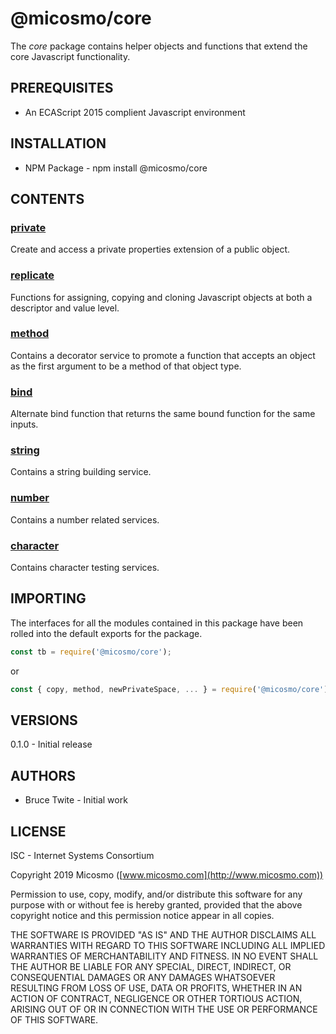 # @micosmo/core

The *core* package contains helper objects and functions that extend the core Javascript functionality.

## PREREQUISITES

* An ECAScript 2015 complient Javascript environment

## INSTALLATION

* NPM Package - npm install @micosmo/core

## CONTENTS

### [private](./md/private.md)

Create and access a private properties extension of a public object.

### [replicate](./md/replicate.md)

Functions for assigning, copying and cloning Javascript objects at both a descriptor and value level.

### [method](./md/method.md)

Contains a decorator service to promote a function that accepts an object as the first argument to be a method of that object type.

### [bind](./md/bind.md)

Alternate bind function that returns the same bound function for the same inputs.

### [string](./md/string.md)

Contains a string building service.

### [number](./md/number.md)

Contains a number related services.

### [character](./md/character.md)

Contains character testing services.

## IMPORTING

The interfaces for all the modules contained in this package have been rolled into the default exports for the package.

```javascript
const tb = require('@micosmo/core');
```
or
```javascript
const { copy, method, newPrivateSpace, ... } = require('@micosmo/core');
```

## VERSIONS

0.1.0 - Initial release

## AUTHORS

* Bruce Twite - Initial work

## LICENSE

ISC - Internet Systems Consortium

Copyright 2019 Micosmo ([www.micosmo.com](http://www.micosmo.com))

Permission to use, copy, modify, and/or distribute this software for any purpose with or without fee is hereby granted, provided that the above copyright notice and this permission notice appear in all copies.

THE SOFTWARE IS PROVIDED "AS IS" AND THE AUTHOR DISCLAIMS ALL WARRANTIES WITH REGARD TO THIS SOFTWARE INCLUDING ALL IMPLIED WARRANTIES OF MERCHANTABILITY AND FITNESS. IN NO EVENT SHALL THE AUTHOR BE LIABLE FOR ANY SPECIAL, DIRECT, INDIRECT, OR CONSEQUENTIAL DAMAGES OR ANY DAMAGES WHATSOEVER RESULTING FROM LOSS OF USE, DATA OR PROFITS, WHETHER IN AN ACTION OF CONTRACT, NEGLIGENCE OR OTHER TORTIOUS ACTION, ARISING OUT OF OR IN CONNECTION WITH THE USE OR PERFORMANCE OF THIS SOFTWARE.

